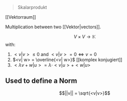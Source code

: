> Skalarprodukt

[[Vektorraum]]

Multiplication between two [[Vektor|vectors]].

$$V \times V \rightarrow \mathbb{K}$$
with:
1. $<v| v> \leq 0$ and $<v| v> = 0 \Leftrightarrow v = 0$ 
2. $<v| w> = \overline{<v| w>}$ [[komplex konjugiert]]
3. $<\lambda v + w|u> = \lambda \cdot <v|u> + <w|u>$


## Used to define a Norm
$$||v|| = \sqrt{<v|v>}$$
